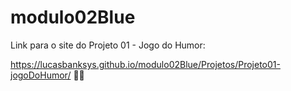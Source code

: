 # modulo02Blue

Link para o site do Projeto 01 - Jogo do Humor:

https://lucasbanksys.github.io/modulo02Blue/Projetos/Projeto01-jogoDoHumor/ 🐲🎱
